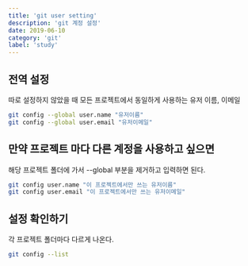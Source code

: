 ```yaml
---
title: 'git user setting'
description: 'git 계정 설정'
date: 2019-06-10
category: 'git'
label: 'study'
---
```


## 전역 설정

따로 설정하지 않았을 때 모든 프로젝트에서 동일하게 사용하는 유저 이름, 이메일

```bash
git config --global user.name "유저이름"
git config --global user.email "유저이메일"
```

## 만약 프로젝트 마다 다른 계정을 사용하고 싶으면

해당 프로젝트 폴더에 가서 --global 부분을 제거하고 입력하면 된다.

```bash
git config user.name "이 프로젝트에서만 쓰는 유저이름"
git config user.email "이 프로젝트에서만 쓰는 유저이메일"
```

## 설정 확인하기

각 프로젝트 폴더마다 다르게 나온다.

```bash
git config --list
```
